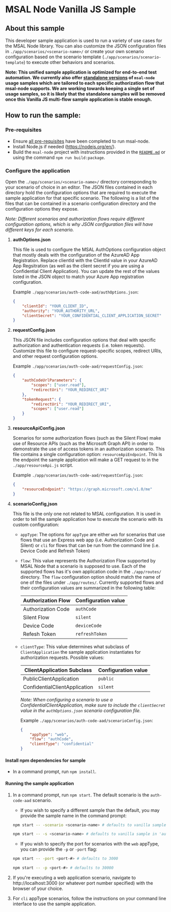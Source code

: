 # MSAL Node Vanilla JS Sample

## About this sample
This developer sample application is used to run a variety of use cases for the MSAL Node library. You can also customize the JSON configuration files in `./app/scenarios/<scenario-name>/` or create your own scenario configuration based on the scenario template (`./app/scenarios/scenario-template`) to execute other behaviors and scenarios.

**Note: This unified sample application is optimized for end-to-end test automation. We currently also offer [standalone versions](../standalone-samples) of `msal-node` usage samples which are tailored to each specific authorization flow that msal-node supports. We are working towards keeping a single set of usage samples, so it is likely that the standalone samples will be removed once this Vanilla JS multi-flow sample application is stable enough.**

## How to run the sample:

### Pre-requisites
- Ensure [all pre-requisites](../../../lib/msal-node/README.md#prerequisites) have been completed to run msal-node.
- Install Node.js if needed (https://nodejs.org/en/).
- Build the `msal-node` project with instructions provided in the [`README.md`](../../../lib/msal-node/README.md) or using the command `npm run build:package`.

### Configure the application
Open the `./app/scenarios/<scenario-name>/` directory corresponding to your scenario of choice in an editor. The JSON files contained in each directory hold the configuration options that are required to execute the sample application for that specific scenario. The following is a list of the files that can be contained in a scenario configuration directory and the configuration options they expose.

*Note: Different scenarios and authorization flows require different configuration options, which is why JSON configuration files will have different keys for each scenario.*


1. **authOptions.json**

    This file is used to configure the MSAL AuthOptions configuration object that mostly deals with the configuration of the AzureAD App Registration. Replace clientId with the ClientId value in your AzureAD App Regsitration (as well as the client secret if you are using a Confidential Client Application). You can update the rest of the values listed in the JSON object to match your Azure App registration configuration.

    Example `./app/scenarios/auth-code-aad/authOptions.json`:

    ```json
    {
        "clientId": "YOUR_CLIENT_ID",
        "authority": "YOUR_AUTHORITY_URL",
        "clientSecret": "YOUR_CONFIDENTIAL_CLIENT_APPLICATION_SECRET"
    }
    ```

2. **requestConfig.json**

    This JSON file includes configuration options that deal with specific authorization and authentication requests (i.e. token requests). Customize this file to configure request-specific scopes, redirect URIs, and other request configuration options.

    Example `./app/scenarios/auth-code-aad/requestConfig.json`:

    ```json
    {
        "authCodeUrlParameters": {
            "scopes": ["user.read"],
            "redirectUri": "YOUR_REDIRECT_URI"
        },
        "tokenRequest": {
            "redirectUri": "YOUR_REDIRECT_URI",
            "scopes": ["user.read"]
        }
    }
    ```

3. **resourceApiConfig.json**

    Scenarios for some authorization flows (such as the Silent Flow) make use of Resource APIs (such as the Microsoft Graph API) in order to demonstrate the use of access tokens in an authorization scenario. This file contains a single configuration option: `resourceApiEndpoint`. This is the endpoint the sample application will make a GET request to in the `./app/resourceApi.js` script.

    Example `./app/scenarios/auth-code-aad/requestConfig.json`:

    ```json
    {
        "resourceEndpoint": "https://graph.microsoft.com/v1.0/me"
    }
    ```

4. **scenarioConfig,json**

    This file is the only one not related to MSAL configuration. It is used in order to tell the sample application how to execute the scenario with its custom configuration:

    - `appType`: The options for `appType` are either `web` for scenarios that use flows that use an Express web app (i.e. Authorization Code and Silent) or `cli` for flows that can be run from the command line (i.e. Device Code and Refresh Token)

    - `flow`: This value represents the Authorization Flow supported by MSAL Node that a scenario is supposed to use. Each of the supported flows has it's own application code in the `./app/routes/` directory. The `flow` configuration option should match the name of one of the files under `./app/routes/`. Currently supported flows and their configuration values are summarized in the following table:

        | Authorization Flow | Configuration value |
        | ------------------ | ------------------- |
        | Authorization Code |     `authCode`      |
        | Silent Flow        |      `silent`       |
        | Device Code        |    `deviceCode`     |
        | Refesh Token       |   `refreshToken`    |
    
    - `clientType`: This value determines what subclass of `ClientApplication` the sample application instantiates for authorization requests. Possible values:
        
        |  ClientApplication Subclass   | Configuration value |
        | ----------------------------- | ------------------- |
        | PublicClientApplication       |      `public`       |
        | ConfidentialClientApplication |      `silent`       |

        *Note: When configuring a scenario to use a ConfidentialClientApplication, make sure to include the `clientSecret` value in the `authOptions.json` scenario configuration file.*

        Example `./app/scenarios/auth-code-aad/scenarioConfig.json`:

        ```json
        {
            "appType": "web",
            "flow": "authCode",
            "clientType": "confidential"
        }
        ```


#### Install npm dependencies for sample
- In a command prompt, run `npm install`.

#### Running the sample application
1. In a command prompt, run `npm start`. The default scenario is the `auth-code-aad` scenario.
    - If you wish to specify a different sample than the default, you may provide the sample name in the command prompt:
    ```bash
    npm start -- -scenario <scenario-name> # defaults to vanilla sample in `auth-code-aad` folder
    ```

    ```bash
    npm start -- -s <scenario-name> # defaults to vanilla sample in 'auth-code-aad' folder
    ```

    - If you wish to specify the port for scenarios with the `web` appType, you can provide the `-p` or `-port` flag:
    ```bash
    npm start -- -port <port-#> # defaults to 3000
    ```

    ```bash
    npm start -- -p <port-#> # defaults to 30000
    ```

2. If you're executing a web application scenario, navigate to http://localhost:3000 (or whatever port number specified) with the browser of your choice.

3. For `cli` appType scenarios, follow the instructions on your command line interface to use the sample application.
